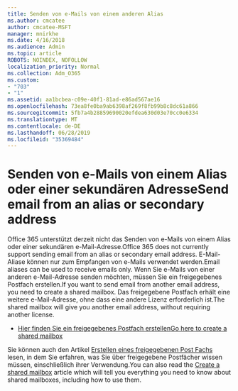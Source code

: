 ```yaml
---
title: Senden von e-Mails von einem anderen Alias
ms.author: cmcatee
author: cmcatee-MSFT
manager: mnirkhe
ms.date: 4/16/2018
ms.audience: Admin
ms.topic: article
ROBOTS: NOINDEX, NOFOLLOW
localization_priority: Normal
ms.collection: Adm_O365
ms.custom:
- "703"
- "1"
ms.assetid: aa1bcbea-c09e-40f1-81ad-e86ad567ae16
ms.openlocfilehash: 73ea8fe0ba9ab6398af269f8fb99b8c8dc61a866
ms.sourcegitcommit: 5fb7a4b28859690020efdea630d03e70cc0e6334
ms.translationtype: MT
ms.contentlocale: de-DE
ms.lasthandoff: 06/28/2019
ms.locfileid: "35369484"
---
```

# <a name="send-email-from-an-alias-or-secondary-address"></a><span data-ttu-id="e8491-102">Senden von e-Mails von einem Alias oder einer sekundären Adresse</span><span class="sxs-lookup"><span data-stu-id="e8491-102">Send email from an alias or secondary address</span></span>

<span data-ttu-id="e8491-103">Office 365 unterstützt derzeit nicht das Senden von e-Mails von einem Alias oder einer sekundären e-Mail-Adresse.</span><span class="sxs-lookup"><span data-stu-id="e8491-103">Office 365 does not currently support sending email from an alias or secondary email address.</span></span> <span data-ttu-id="e8491-104">E-Mail-Aliase können nur zum Empfangen von e-Mails verwendet werden.</span><span class="sxs-lookup"><span data-stu-id="e8491-104">Email aliases can be used to receive emails only.</span></span> <span data-ttu-id="e8491-105">Wenn Sie e-Mails von einer anderen e-Mail-Adresse senden möchten, müssen Sie ein freigegebenes Postfach erstellen.</span><span class="sxs-lookup"><span data-stu-id="e8491-105">If you want to send email from another email address, you need to create a shared mailbox.</span></span> <span data-ttu-id="e8491-106">Das freigegebene Postfach erhält eine weitere e-Mail-Adresse, ohne dass eine andere Lizenz erforderlich ist.</span><span class="sxs-lookup"><span data-stu-id="e8491-106">The shared mailbox will give you another email address, without requiring another license.</span></span>
  
- [<span data-ttu-id="e8491-107">Hier finden Sie ein freigegebenes Postfach erstellen</span><span class="sxs-lookup"><span data-stu-id="e8491-107">Go here to create a shared mailbox</span></span>](https://portal.office.com/AdminPortal/Home#/AssistedGuide/addemailoptions)

<span data-ttu-id="e8491-108">Sie können auch den Artikel [Erstellen eines freigegebenen Post Fachs](https://support.office.com/article/871a246d-3acd-4bba-948e-5de8be0544c9) lesen, in dem Sie erfahren, was Sie über freigegebene Postfächer wissen müssen, einschließlich ihrer Verwendung.</span><span class="sxs-lookup"><span data-stu-id="e8491-108">You can also read the [Create a shared mailbox](https://support.office.com/article/871a246d-3acd-4bba-948e-5de8be0544c9) article which will tell you everything you need to know about shared mailboxes, including how to use them.</span></span>
